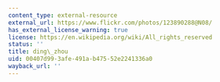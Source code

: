```yaml
---
content_type: external-resource
external_url: https://www.flickr.com/photos/123890288@N08/
has_external_license_warning: true
license: https://en.wikipedia.org/wiki/All_rights_reserved
status: ''
title: ding\_zhou
uid: 00407d99-3afe-491a-b475-52e2241336a0
wayback_url: ''
---
```

